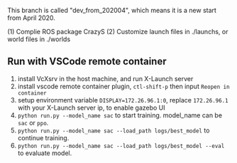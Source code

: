 This branch is called "dev_from_202004", which means it is a new start from April 2020. 

(1) Complie ROS package CrazyS
(2) Customize launch files in ./launchs, or world files in ./worlds


## Run with VSCode remote container
1. install VcXsrv in the host machine, and run X-Launch server
2. install vscode remote container plugin, `ctl-shift-p` then input `Reopen in container`
3. setup environment variable `DISPLAY=172.26.96.1:0`, replace `172.26.96.1` with your X-Launch server ip, to enable gazebo UI
4. `python run.py --model_name sac` to start training. model_name can be `sac` or `ppo`.
5. `python run.py --model_name sac --load_path logs/best_model` to continue training.
6. `python run.py --model_name sac --load_path logs/best_model --eval` to evaluate model.